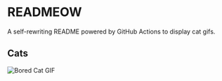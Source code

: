 # READMEOW

A self-rewriting README powered by GitHub Actions to display cat gifs.

## Cats

![Bored Cat GIF](https://media3.giphy.com/media/v1.Y2lkPTlhY2QwMmRhbDB3eHQyNWhobmt2ZHF1ZTk1NGh0YXBwaDJ6cGQwc3V2b2lleHc0NCZlcD12MV9naWZzX3NlYXJjaCZjdD1n/mlvseq9yvZhba/200.gif)
